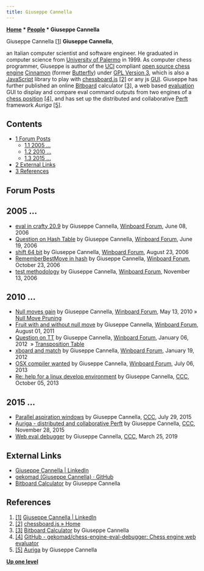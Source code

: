 ```yaml
---
title: Giuseppe Cannella
---
```

**[Home](Home "Home") * [People](People "People") * Giuseppe Cannella**

[](https://www.linkedin.com/in/giuseppe-cannella-37ab5082/) Giuseppe Cannella <a id="cite-note-1" href="#cite-ref-1">[1]</a>
**Giuseppe Cannella**,

an Italian computer scientist and software engineer. He graduated in computer science from [University of Palermo](https://en.wikipedia.org/wiki/University_of_Palermo) in 1999.
As computer chess programmer, Giuseppe is author of the [UCI](UCI "UCI") compliant [open source chess engine](Category:Open_Source "Category:Open Source") [Cinnamon](Cinnamon "Cinnamon") (former [Butterfly](index.php?title=Butterfly&action=edit&redlink=1 "Butterfly (page does not exist)")) under [GPL Version 3](Free_Software_Foundation#GPL "Free Software Foundation"), which is also a [JavaScript](JavaScript "JavaScript") library to play with [chessboard.js](index.php?title=Chessboard.js&action=edit&redlink=1 "Chessboard.js (page does not exist)") <a id="cite-note-2" href="#cite-ref-2">[2]</a> or any js [GUI](GUI "GUI").
Giuseppe has further published an online [Bitboard](Bitboards "Bitboards") calculator <a id="cite-note-3" href="#cite-ref-3">[3]</a>,
a web based [evaluation](Evaluation "Evaluation") GUI to display and compare eval command outputs from two engines of a [chess position](Chess_Position "Chess Position") <a id="cite-note-4" href="#cite-ref-4">[4]</a>,
and has set up the distributed and collaborative [Perft](Perft "Perft") framework *Auriga* <a id="cite-note-5" href="#cite-ref-5">[5]</a>.

## Contents

- [1 Forum Posts](#forum-posts)
  - [1.1 2005 ...](#2005-...)
  - [1.2 2010 ...](#2010-...)
  - [1.3 2015 ...](#2015-...)
- [2 External Links](#external-links)
- [3 References](#references)

## Forum Posts

## 2005 ...

- [eval in crafty 20.9](http://www.open-aurec.com/wbforum/viewtopic.php?f=4&t=4967&p=25460) by Giuseppe Cannella, [Winboard Forum](Computer_Chess_Forums "Computer Chess Forums"), June 08, 2006
- [Question on Hash Table](http://www.open-aurec.com/wbforum/viewtopic.php?f=4&t=5048&p=25750) by Giuseppe Cannella, [Winboard Forum](Computer_Chess_Forums "Computer Chess Forums"), June 19, 2006
- [shift 64 bit](http://www.open-aurec.com/wbforum/viewtopic.php?f=4&t=5438&p=26883) by Giuseppe Cannella, [Winboard Forum](Computer_Chess_Forums "Computer Chess Forums"), August 23, 2006
- [RememberBestMove in hash](http://www.open-aurec.com/wbforum/viewtopic.php?f=4&t=5786&p=28130) by Giuseppe Cannella, [Winboard Forum](Computer_Chess_Forums "Computer Chess Forums"), October 23, 2006
- [test methodology](http://www.open-aurec.com/wbforum/viewtopic.php?f=4&t=5866&p=28404) by Giuseppe Cannella, [Winboard Forum](Computer_Chess_Forums "Computer Chess Forums"), November 13, 2006

## 2010 ...

- [Null moves gain](http://www.open-aurec.com/wbforum/viewtopic.php?f=4&t=50971) by Giuseppe Cannella, [Winboard Forum](Computer_Chess_Forums "Computer Chess Forums"), May 13, 2010 » [Null Move Pruning](Null_Move_Pruning "Null Move Pruning")
- [Fruit with and without null move](http://www.open-aurec.com/wbforum/viewtopic.php?f=4&t=51909) by Giuseppe Cannella, [Winboard Forum](Computer_Chess_Forums "Computer Chess Forums"), August 01, 2011
- [Question on TT](http://www.open-aurec.com/wbforum/viewtopic.php?f=4&t=52138) by Giuseppe Cannella, [Winboard Forum](Computer_Chess_Forums "Computer Chess Forums"), January 06, 2012  » [Transposition Table](Transposition_Table "Transposition Table")
- [xboard and match](http://www.open-aurec.com/wbforum/viewtopic.php?f=4&t=52157) by Giuseppe Cannella, [Winboard Forum](Computer_Chess_Forums "Computer Chess Forums"), January 19, 2012
- [OSX compiler wanted](http://www.open-aurec.com/wbforum/viewtopic.php?f=4&t=52869) by Giuseppe Cannella, [Winboard Forum](Computer_Chess_Forums "Computer Chess Forums"), July 06, 2013
- [Re: help for a linux develop environment](http://www.talkchess.com/forum3/viewtopic.php?f=7&t=49583&start=7) by Giuseppe Cannella, [CCC](CCC "CCC"), October 05, 2013

## 2015 ...

- [Parallel aspiration windows](http://www.talkchess.com/forum/viewtopic.php?t=57113) by Giuseppe Cannella, [CCC](CCC "CCC"), July 29, 2015
- [Auriga - distributed and collaborative Perft](http://www.talkchess.com/forum/viewtopic.php?t=58406) by Giuseppe Cannella, [CCC](CCC "CCC"), November 28, 2015
- [Web eval debugger](http://www.talkchess.com/forum3/viewtopic.php?f=7&t=70307) by Giuseppe Cannella, [CCC](CCC "CCC"), March 25, 2019

## External Links

- [Giuseppe Cannella | LinkedIn](https://www.linkedin.com/in/giuseppe-cannella-37ab5082/)
- [gekomad (Giuseppe Cannella) · GitHub](https://github.com/gekomad)
- [Bitboard Calculator](https://gekomad.github.io/Cinnamon/BitboardCalculator) by Giuseppe Cannella

## References

1. <a id="cite-ref-1" href="#cite-note-1">[1]</a> [Giuseppe Cannella | LinkedIn](https://www.linkedin.com/in/giuseppe-cannella-37ab5082/)
1. <a id="cite-ref-2" href="#cite-note-2">[2]</a> [chessboard.js » Home](http://chessboardjs.com/)
1. <a id="cite-ref-3" href="#cite-note-3">[3]</a> [Bitboard Calculator](http://cinnamonchess.altervista.org/bitboard_calculator/Calc.html) by Giuseppe Cannella
1. <a id="cite-ref-4" href="#cite-note-4">[4]</a> [GitHub - gekomad/chess-engine-eval-debugger: Chess engine web evaluator](https://github.com/gekomad/chess-engine-eval-debugger)
1. <a id="cite-ref-5" href="#cite-note-5">[5]</a> [Auriga](http://cinnamonchess.altervista.org/auriga) by Giuseppe Cannella

**[Up one level](People "People")**


